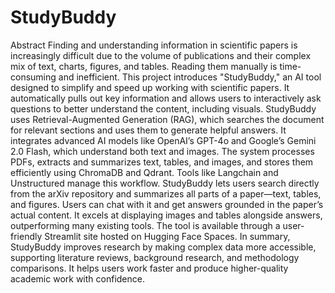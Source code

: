# StudyBuddy

Abstract
Finding and understanding information in scientific papers is increasingly difficult due to the volume of publications and their complex mix of text, charts, figures, and tables. Reading them manually is time-consuming and inefficient. This project introduces "StudyBuddy," an AI tool designed to simplify and speed up working with scientific papers. It automatically pulls out key information and allows users to interactively ask questions to better understand the content, including visuals.
StudyBuddy uses Retrieval-Augmented Generation (RAG), which searches the document for relevant sections and uses them to generate helpful answers. It integrates advanced AI models like OpenAI’s GPT-4o and Google’s Gemini 2.0 Flash, which understand both text and images. The system processes PDFs, extracts and summarizes text, tables, and images, and stores them efficiently using ChromaDB and Qdrant. Tools like Langchain and Unstructured manage this workflow.
StudyBuddy lets users search directly from the arXiv repository and summarizes all parts of a paper—text, tables, and figures. Users can chat with it and get answers grounded in the paper’s actual content. It excels at displaying images and tables alongside answers, outperforming many existing tools. The tool is available through a user-friendly Streamlit site hosted on Hugging Face Spaces.
In summary, StudyBuddy improves research by making complex data more accessible, supporting literature reviews, background research, and methodology comparisons. It helps users work faster and produce higher-quality academic work with confidence.
